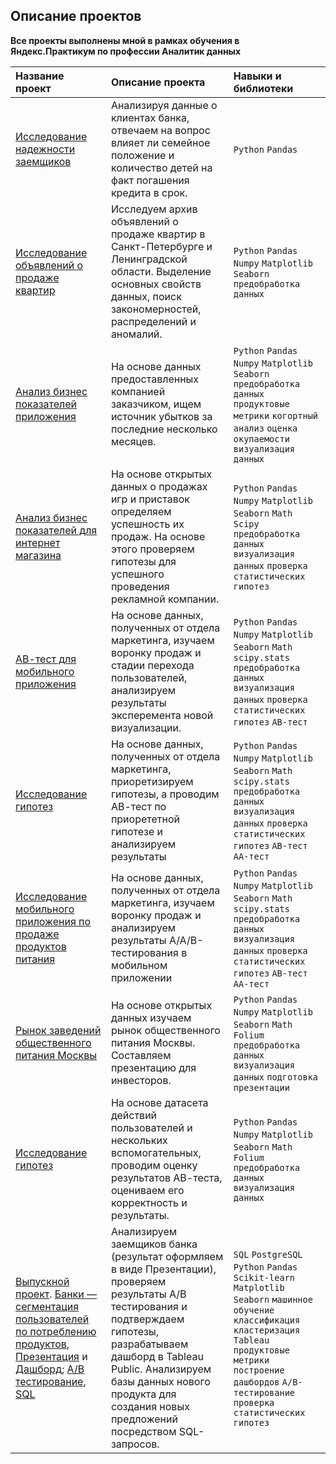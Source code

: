 ## Описание проектов

**Все проекты выполнены мной в рамках обучения в Яндекс.Практикум по профессии Аналитик данных**

| Название проект | Описание проекта | Навыки и библиотеки |
|:----------------|:----------------|:-------------------|
| [Исследование надежности заемщиков]() | Анализируя данные о клиентах банка, отвечаем на вопрос влияет ли семейное положение и количество детей на факт погашения кредита в срок.| `Python` `Pandas`|
|[Исследование объявлений о продаже квартир]()| Исследуем архив объявлений о продаже квартир в Санкт-Петербурге и Ленинградской области. Выделение основных свойств данных, поиск закономерностей, распределений и аномалий.|`Python` `Pandas` `Numpy` `Matplotlib` `Seaborn` `предобработка данных`|
|[Анализ бизнес показателей приложения]()| На основе данных предоставленных компанией заказчиком, ищем источник убытков за последние несколько месяцев.|`Python` `Pandas` `Numpy` `Matplotlib` `Seaborn` `предобработка данных` `продуктовые метрики` `когортный анализ` `оценка окупаемости` `визуализация данных`|
|[Анализ бизнес показателей для интернет магазина]()| На основе открытых данных о продажах игр и приставок определяем успешность их продаж. На основе этого проверяем гипотезы для успешного проведения рекламной компании.|`Python` `Pandas` `Numpy` `Matplotlib` `Seaborn` `Math` `Scipy` `предобработка данных` `визуализация данных` `проверка статистических гипотез`|
|[АВ-тест для мобильного приложения]()| На основе данных, полученных от отдела маркетинга, изучаем воронку продаж и стадии перехода пользователей, анализируем результаты эксперемента новой визуализации. |`Python` `Pandas` `Numpy` `Matplotlib` `Seaborn` `Math` `scipy.stats` `предобработка данных` `визуализация данных` `проверка статистических гипотез` `АВ-тест`|
|[Исследование гипотез]()| На основе данных, полученных от отдела маркетинга, приоретизируем гипотезы, а проводим АВ-тест по приорететной гипотезе и анализируем результаты| `Python` `Pandas` `Numpy` `Matplotlib` `Seaborn` `Math` `scipy.stats` `предобработка данных` `визуализация данных` `проверка статистических гипотез` `АВ-тест` `АА-тест`|
|[Исследование мобильного приложения по продаже продуктов питания]()| На основе данных, полученных от отдела маркетинга, изучаем воронку продаж и анализируем результаты A/A/B-тестирования в мобильном приложении| `Python` `Pandas` `Numpy` `Matplotlib` `Seaborn` `Math` `scipy.stats` `предобработка данных` `визуализация данных` `проверка статистических гипотез` `АВ-тест` `АА-тест`|
|[Рынок заведений общественного питания Москвы]()| На основе открытых данных изучаем рынок общественного питания Москвы. Составляем презентацию для инвесторов.| `Python` `Pandas` `Numpy` `Matplotlib` `Seaborn` `Math` `Folium` `предобработка данных` `визуализация данных` `подготовка презентации`|
|[Исследование гипотез]()| На основе датасета действий пользователей и нескольких вспомогательных, проводим оценку результатов АВ-теста, оцениваем его корректность и результаты.| `Python` `Pandas` `Numpy` `Matplotlib` `Seaborn` `Math` `Folium` `предобработка данных` `визуализация данных`|
|[Выпускной проект](). [Банки — cегментация пользователей по потреблению продуктов](), [Презентация]() и [Дашборд](); [А/B тестирование](), [SQL]()|Анализируем заемщиков банка (результат оформляем в виде Презентации), проверяем результаты А/B тестирования и подтверждаем гипотезы, разрабатываем дашборд в Tableau Public. Анализируем базы данных нового продукта для создания новых предложений посредством SQL-запросов. |`SQL` `PostgreSQL` `Python` `Pandas` `Scikit-learn` `Matplotlib` `Seaborn` `машинное обучение` `классификация` `кластеризация` `Tableau` `продуктовые метрики` `построение дашбордов` `A/B-тестирование` `проверка статистических гипотез`|
